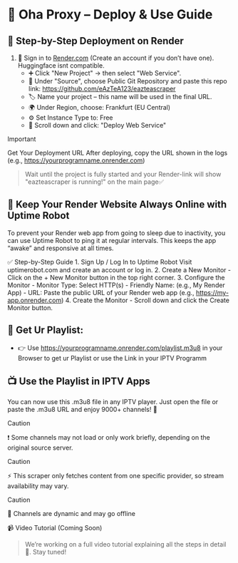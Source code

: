 # 📡 Oha Proxy – Deploy & Use Guide

## 🧩 Step-by-Step Deployment on Render

1. 🔐 Sign in to   [Render.com](https://render.com/) (Create an account if you don’t have one). Huggingface isnt compatible.
   - ➕ Click "New Project" → then select "Web Service".
   - 🔗 Under "Source", choose Public Git Repository and paste this repo link: https://github.com/eAzTeA123/eazteascraper
   - 🏷️ Name your project – this name will be used in the final URL.
   - 🌍 Under Region, choose: Frankfurt (EU Central) 
   - ⚙️ Set Instance Type to: Free
   - 🚀 Scroll down and click: "Deploy Web Service" 
   

> [!IMPORTANT]
> Get Your Deployment URL
>After deploying, copy the URL shown in the logs (e.g., https://yourprogramname.onrender.com)

>Wait until the project is fully started and your Render-link will show "eazteascraper is running!" on the main page✅


## 🔄 Keep Your Render Website Always Online with Uptime Robot

To prevent your Render web app from going to sleep due to inactivity, you can use Uptime Robot to ping it at regular intervals. This keeps the app “awake” and responsive at all times.

✅ Step-by-Step Guide
	1.	Sign Up / Log In to Uptime Robot
Visit uptimerobot.com and create an account or log in.
	2.	Create a New Monitor
	-	Click on the + New Monitor button in the top right corner.
	3.	Configure the Monitor
	-  Monitor Type: Select HTTP(s)
	-	Friendly Name: (e.g., My Render App)
	-	URL: Paste the public URL of your Render web app (e.g., https://my-app.onrender.com)
	4.	Create the Monitor
	-	Scroll down and click the Create Monitor button.


## 🔄 Get Ur Playlist:
   - 👉 Use https://yourprogramname.onrender.com/playlist.m3u8 in your Browser to get ur Playlist or use the Link in your IPTV Programm
  

## 📺 Use the Playlist in IPTV Apps
You can now use this .m3u8 file in any IPTV player.
Just open the file or paste the .m3u8 URL and enjoy 9000+ channels! 🎉

> [!CAUTION]
> ❗ Some channels may not load or only work briefly, depending on the original source server.

> [!CAUTION]
> ⚡ This scraper only fetches content from one specific provider, so stream availability may vary.

> [!CAUTION]
> 🔁 Channels are dynamic and may go offline

📹 Video Tutorial (Coming Soon)
> We’re working on a full video tutorial explaining all the steps in detail 🎥. Stay tuned!
